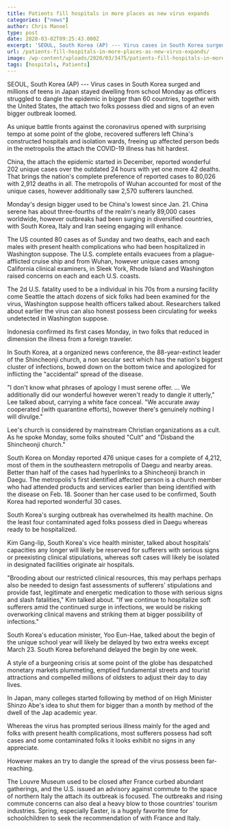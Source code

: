 ```yaml
---
title: Patients fill hospitals in more places as new virus expands
categories: ["news"]
author: Chris Manoel
type: post
date: 2020-03-02T09:25:43.000Z
excerpt: 'SEOUL, South Korea (AP) --- Virus cases in South Korea surged and millions of children in Japan stayed home from school Monday as officials struggled to contain the epidemic in more than 60 countries, including the United States, where two people have died and signs of a bigger outbreak loomed.As new battle fronts against the&hellip;'
url: /patients-fill-hospitals-in-more-places-as-new-virus-expands/
image: /wp-content/uploads/2020/03/3475/patients-fill-hospitals-in-more-places-as-new-virus-expands.jpeg
tags: [hospitals, Patients]
---
```


SEOUL, South Korea (AP) --- Virus cases in South Korea surged and millions of teens in Japan stayed dwelling from school Monday as officers struggled to dangle the epidemic in bigger than 60 countries, together with the United States, the attach two folks possess died and signs of an even bigger outbreak loomed.

As unique battle fronts against the coronavirus opened with surprising tempo at some point of the globe, recovered sufferers left China's constructed hospitals and isolation wards, freeing up affected person beds in the metropolis the attach the COVID-19 illness has hit hardest.

China, the attach the epidemic started in December, reported wonderful 202 unique cases over the outdated 24 hours with yet one more 42 deaths. That brings the nation's complete preference of reported cases to 80,026 with 2,912 deaths in all. The metropolis of Wuhan accounted for most of the unique cases, however additionally saw 2,570 sufferers launched.

Monday's design bigger used to be China's lowest since Jan. 21. China serene has about three-fourths of the realm's nearly 89,000 cases worldwide, however outbreaks had been surging in diversified countries, with South Korea, Italy and Iran seeing engaging will enhance.

The US counted 80 cases as of Sunday and two deaths, each and each males with present health complications who had been hospitalized in Washington suppose. The U.S. complete entails evacuees from a plague-afflicted cruise ship and from Wuhan, however unique cases among California clinical examiners, in Sleek York, Rhode Island and Washington raised concerns on each and each U.S. coasts.

The 2d U.S. fatality used to be a individual in his 70s from a nursing facility come Seattle the attach dozens of sick folks had been examined for the virus, Washington suppose health officers talked about. Researchers talked about earlier the virus can also honest possess been circulating for weeks undetected in Washington suppose.

Indonesia confirmed its first cases Monday, in two folks that reduced in dimension the illness from a foreign traveler.

In South Korea, at a organized news conference, the 88-year-extinct leader of the Shincheonji church, a non secular sect which has the nation's biggest cluster of infections, bowed down on the bottom twice and apologized for inflicting the "accidental" spread of the disease.

"I don't know what phrases of apology I must serene offer. … We additionally did our wonderful however weren't ready to dangle it utterly," Lee talked about, carrying a white face conceal. "We accurate away cooperated (with quarantine efforts), however there's genuinely nothing I will divulge."

Lee's church is considered by mainstream Christian organizations as a cult. As he spoke Monday, some folks shouted "Cult" and "Disband the Shincheonji church."

South Korea on Monday reported 476 unique cases for a complete of 4,212, most of them in the southeastern metropolis of Daegu and nearby areas. Better than half of the cases had hyperlinks to a Shincheonji branch in Daegu. The metropolis's first identified affected person is a church member who had attended products and services earlier than being identified with the disease on Feb. 18. Sooner than her case used to be confirmed, South Korea had reported wonderful 30 cases.

South Korea's surging outbreak has overwhelmed its health machine. On the least four contaminated aged folks possess died in Daegu whereas ready to be hospitalized.

Kim Gang-lip, South Korea's vice health minister, talked about hospitals' capacities any longer will likely be reserved for sufferers with serious signs or preexisting clinical stipulations, whereas soft cases will likely be isolated in designated facilities originate air hospitals.

"Brooding about our restricted clinical resources, this may perhaps perhaps also be needed to design fast assessments of sufferers' stipulations and provide fast, legitimate and energetic medication to those with serious signs and slash fatalities," Kim talked about. "If we continue to hospitalize soft sufferers amid the continued surge in infections, we would be risking overworking clinical mavens and striking them at bigger possibility of infections."

South Korea's education minister, Yoo Eun-Hae, talked about the begin of the unique school year will likely be delayed by two extra weeks except March 23. South Korea beforehand delayed the begin by one week.

A style of a burgeoning crisis at some point of the globe has despatched monetary markets plummeting, emptied fundamental streets and tourist attractions and compelled millions of oldsters to adjust their day to day lives.

In Japan, many colleges started following by method of on High Minister Shinzo Abe's idea to shut them for bigger than a month by method of the dwell of the Jap academic year.

Whereas the virus has prompted serious illness mainly for the aged and folks with present health complications, most sufferers possess had soft cases and some contaminated folks it looks exhibit no signs in any appreciate.

However makes an try to dangle the spread of the virus possess been far-reaching.

The Louvre Museum used to be closed after France curbed abundant gatherings, and the U.S. issued an advisory against commute to the space of northern Italy the attach its outbreak is focused. The outbreaks and rising commute concerns can also deal a heavy blow to those countries' tourism industries. Spring, especially Easter, is a hugely favorite time for schoolchildren to seek the recommendation of with France and Italy.
